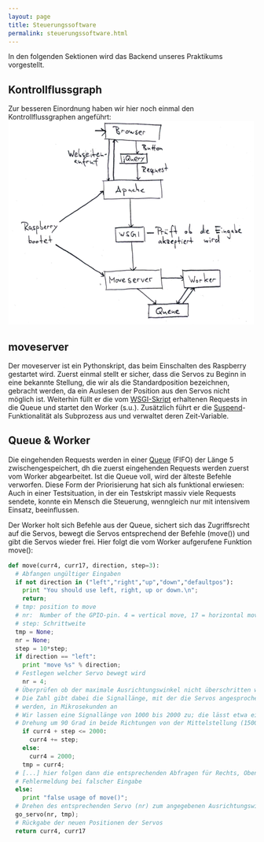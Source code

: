 ```yaml
---
layout: page
title: Steuerungssoftware
permalink: steuerungssoftware.html
---
```


In den folgenden Sektionen wird das Backend unseres Praktikums vorgestellt.

## Kontrollflussgraph
Zur besseren Einordnung haben wir hier noch einmal den Kontrollflussgraphen angeführt:
[![Kontrollflussdiagramm](img/kontrollflussdiagramm500px.png "Kontrollflussdiagramm")](img/kontrollflussdiagramm.png)

## moveserver
Der moveserver ist ein Pythonskript, das beim Einschalten des Raspberry gestartet wird. Zuerst einmal stellt er sicher, dass die Servos zu Beginn in eine bekannte Stellung, die wir als die Standardposition bezeichnen, gebracht werden, da ein Auslesen der Position aus den Servos nicht möglich ist. Weiterhin füllt er die vom [WSGI-Skript](webserver.html#apache) erhaltenen Requests in die Queue und startet den Worker (s.u.). Zusätzlich führt er die [Suspend](erweiterungen.html#standby-suspend)-Funktionalität als Subprozess aus und verwaltet deren Zeit-Variable.


## Queue & Worker
Die eingehenden Requests werden in einer [Queue](http://en.wikipedia.org/wiki/Queue_%28abstract_data_type%29) (FIFO) der Länge 5 zwischengespeichert, dh die zuerst eingehenden Requests werden zuerst vom Worker abgearbeitet. Ist die Queue voll, wird der älteste Befehle verworfen.
Diese Form der Priorisierung hat sich als funktional erwiesen:
Auch in einer Testsituation, in der ein Testskript massiv viele Requests sendete, konnte ein Mensch die Steuerung, wenngleich nur mit intensivem Einsatz, beeinflussen.

Der Worker holt sich Befehle aus der Queue, sichert sich das Zugriffsrecht auf die Servos, bewegt die Servos entsprechend der Befehle (move()) und gibt die Servos wieder frei.
Hier folgt die vom Worker aufgerufene Funktion move():

~~~python
def move(curr4, curr17, direction, step=3):
  # Abfangen ungültiger Eingaben
  if not direction in ("left","right","up","down","defaultpos"):
    print "You should use left, right, up or down.\n";
    return;
  # tmp: position to move
  # nr:  Number of the GPIO-pin. 4 = vertical move, 17 = horizontal move.
  # step: Schrittweite
  tmp = None;
  nr = None;
  step = 10*step;
  if direction == "left":
    print "move %s" % direction;
  # Festlegen welcher Servo bewegt wird
    nr = 4;
  # Überprüfen ob der maximale Ausrichtungswinkel nicht überschritten wird
  # Die Zahl gibt dabei die Signallänge, mit der die Servos angesprochen
  # werden, in Mikrosekunden an
  # Wir lassen eine Signallänge von 1000 bis 2000 zu; die lässt etwa eine
  # Drehung um 90 Grad in beide Richtungen von der Mittelstellung (1500) zu
    if curr4 + step <= 2000:
      curr4 += step;
    else:
      curr4 = 2000;
    tmp = curr4;
  # [...] hier folgen dann die entsprechenden Abfragen für Rechts, Oben und Unten sowie Defaultpos
  # Fehlermeldung bei falscher Eingabe
  else:
    print "false usage of move()";
  # Drehen des entsprechenden Servo (nr) zum angegebenen Ausrichtungswinkel (tmp)
  go_servo(nr, tmp);
  # Rückgabe der neuen Positionen der Servos
  return curr4, curr17
~~~
